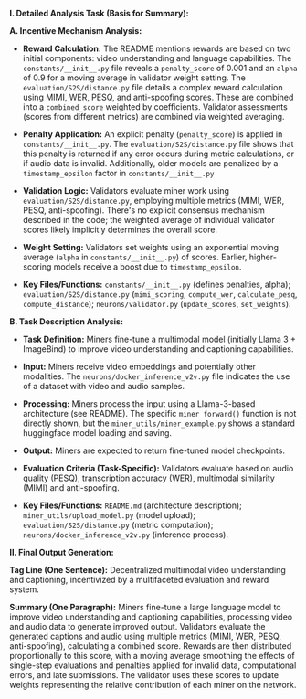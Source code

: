 **I. Detailed Analysis Task (Basis for Summary):**

**A. Incentive Mechanism Analysis:**

* **Reward Calculation:** The README mentions rewards are based on two initial components: video understanding and language capabilities.  The `constants/__init__.py` file reveals a `penalty_score` of 0.001 and an `alpha` of 0.9 for a moving average in validator weight setting. The `evaluation/S2S/distance.py` file details a complex reward calculation using MIMI, WER, PESQ, and anti-spoofing scores. These are combined into a `combined_score`  weighted by coefficients.  Validator assessments (scores from different metrics) are combined via weighted averaging.

* **Penalty Application:** An explicit penalty (`penalty_score`) is applied in `constants/__init__.py`. The `evaluation/S2S/distance.py` file shows that this penalty is returned if any error occurs during metric calculations, or if audio data is invalid.  Additionally, older models are penalized by a `timestamp_epsilon` factor in `constants/__init__.py`

* **Validation Logic:** Validators evaluate miner work using `evaluation/S2S/distance.py`, employing multiple metrics (MIMI, WER, PESQ, anti-spoofing). There's no explicit consensus mechanism described in the code; the weighted average of individual validator scores likely implicitly determines the overall score.

* **Weight Setting:**  Validators set weights using an exponential moving average (`alpha` in `constants/__init__.py`) of scores.  Earlier, higher-scoring models receive a boost due to `timestamp_epsilon`.

* **Key Files/Functions:** `constants/__init__.py` (defines penalties, alpha); `evaluation/S2S/distance.py` (`mimi_scoring`, `compute_wer`, `calculate_pesq`, `compute_distance`); `neurons/validator.py` (`update_scores`, `set_weights`).

**B. Task Description Analysis:**

* **Task Definition:** Miners fine-tune a multimodal model (initially Llama 3 + ImageBind) to improve video understanding and captioning capabilities.

* **Input:** Miners receive video embeddings and potentially other modalities.  The `neurons/docker_inference_v2v.py` file indicates the use of a dataset with video and audio samples.

* **Processing:** Miners process the input using a Llama-3-based architecture (see README). The specific `miner forward()` function is not directly shown, but the `miner_utils/miner_example.py` shows a standard huggingface model loading and saving.

* **Output:** Miners are expected to return fine-tuned model checkpoints.

* **Evaluation Criteria (Task-Specific):**  Validators evaluate based on audio quality (PESQ), transcription accuracy (WER), multimodal similarity (MIMI) and anti-spoofing.

* **Key Files/Functions:** `README.md` (architecture description); `miner_utils/upload_model.py` (model upload); `evaluation/S2S/distance.py` (metric computation); `neurons/docker_inference_v2v.py` (inference process).


**II. Final Output Generation:**

**Tag Line (One Sentence):** Decentralized multimodal video understanding and captioning, incentivized by a multifaceted evaluation and reward system.

**Summary (One Paragraph):** Miners fine-tune a large language model to improve video understanding and captioning capabilities, processing video and audio data to generate improved output.  Validators evaluate the generated captions and audio using multiple metrics (MIMI, WER, PESQ, anti-spoofing), calculating a combined score. Rewards are then distributed proportionally to this score, with a moving average smoothing the effects of single-step evaluations and penalties applied for invalid data, computational errors, and late submissions.  The validator uses these scores to update weights representing the relative contribution of each miner on the network.
